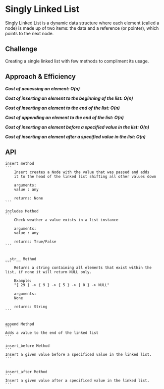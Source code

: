 # Singly Linked List

Singly Linked List is a dynamic data structure where each element (called a node) is made up of two items: the data and a reference (or pointer), which points to the next node.

## Challenge

Creating a single linked list with few methods to compliment its usage.

## Approach & Efficiency

***Cost of accessing an element: O(n)***

***Cost of inserting an element to the beginning of the list: O(n)***

***Cost of inserting an element to the end of the list: O(n)***

***Cost of appending an element to the end of the list: O(n)***

***Cost of inserting an element before a specified value in the list: O(n)***

***Cost of inserting an element after a specified value in the list: O(n)***

## API


    insert method
    ```
        Insert creates a Node with the value that was passed and adds
        it to the head of the linked list shifting all other values down

        arguments:
        value : any

        returns: None
    ```

    includes Method
    ```
        Check weather a value exists in a list instance

        arguments:
        value : any

        returns: True/False
    ```


    __str__ Method
    ```
        Returns a string containing all elements that exist within the list, if none it will return NULL only.

        Example: 
        "{ 29 } -> { 9 } -> { 5 } -> { 0 } -> NULL"

        arguments:
        None

        returns: String
    ```


    append Methpd
    ```
    Adds a value to the end of the linked list
    ```

    insert_before Method
    ```
    Insert a given value before a specificed value in the linked list.
    ```


    insert_after Method
    ```
    Insert a given value after a specificed value in the linked list.
    ```